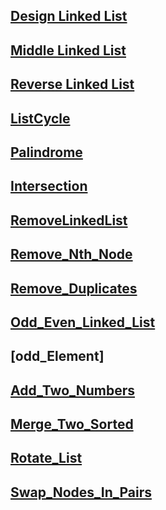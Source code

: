## [Design Linked List](https://leetcode.com/problems/design-linked-list/description/)

## [Middle Linked List](https://leetcode.com/problems/middle-of-the-linked-list/)

## [Reverse Linked List](https://leetcode.com/problems/reverse-linked-list/)

## [ListCycle](https://leetcode.com/problems/reverse-linked-list/)

## [Palindrome](https://leetcode.com/problems/palindrome-linked-list/)

## [Intersection](https://leetcode.com/problems/intersection-of-two-linked-lists/)

## [RemoveLinkedList](https://leetcode.com/problems/remove-linked-list-elements/submissions/1709909829/)

## [Remove_Nth_Node](https://leetcode.com/problems/remove-nth-node-from-end-of-list/)

## [Remove_Duplicates](https://leetcode.com/problems/remove-duplicates-from-sorted-list/)

## [Odd_Even_Linked_List](https://leetcode.com/problems/odd-even-linked-list/)

## [odd_Element]

## [Add_Two_Numbers](https://leetcode.com/problems/add-two-numbers/)

## [Merge_Two_Sorted](https://leetcode.com/problems/merge-two-sorted-lists/description/)

## [Rotate_List](https://leetcode.com/problems/rotate-list/submissions/1714230747/)

## [Swap_Nodes_In_Pairs](https://leetcode.com/problems/swap-nodes-in-pairs/description/)

